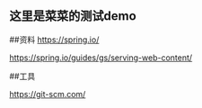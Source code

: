 ##  这里是菜菜的测试demo
##资料
https://spring.io/

https://spring.io/guides/gs/serving-web-content/

##工具

https://git-scm.com/